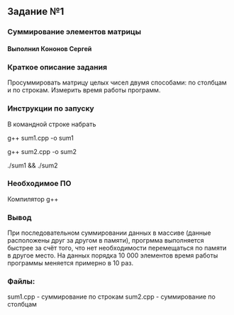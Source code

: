 ## Задание №1
### Суммирование элементов матрицы
#### Выполнил Кононов Сергей

### Краткое описание задания
Просуммировать матрицу целых чисел двумя способами: по столбцам и по строкам. Измерить время работы программ.

### Инструкции по запуску
В командной строке набрать 

g++ sum1.cpp -o sum1 

g++ sum2.cpp -o sum2

./sum1 && ./sum2

### Необходимое ПО
Компилятор g++

### Вывод
При последовательном суммировании данных в массиве (данные расположены друг за другом в памяти), прогрмма выполняется быстрее за счёт того, что нет необходимости перемещаться по памяти в другое место. На данных порядка 10 000 элементов время работы программы меняется примерно в 10 раз.

### Файлы: 
sum1.cpp - суммирование по строкам
sum2.cpp - суммирование по столбцам
